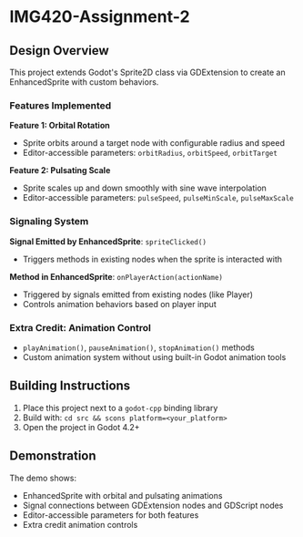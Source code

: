 # IMG420-Assignment-2

## Design Overview

This project extends Godot's Sprite2D class via GDExtension to create an EnhancedSprite with custom behaviors.

### Features Implemented

**Feature 1: Orbital Rotation**
- Sprite orbits around a target node with configurable radius and speed
- Editor-accessible parameters: `orbitRadius`, `orbitSpeed`, `orbitTarget`

**Feature 2: Pulsating Scale** 
- Sprite scales up and down smoothly with sine wave interpolation
- Editor-accessible parameters: `pulseSpeed`, `pulseMinScale`, `pulseMaxScale`

### Signaling System

**Signal Emitted by EnhancedSprite**: `spriteClicked()`
- Triggers methods in existing nodes when the sprite is interacted with

**Method in EnhancedSprite**: `onPlayerAction(actionName)`
- Triggered by signals emitted from existing nodes (like Player)
- Controls animation behaviors based on player input

### Extra Credit: Animation Control
- `playAnimation()`, `pauseAnimation()`, `stopAnimation()` methods
- Custom animation system without using built-in Godot animation tools

## Building Instructions

1. Place this project next to a `godot-cpp` binding library
2. Build with: `cd src && scons platform=<your_platform>`
3. Open the project in Godot 4.2+

## Demonstration

The demo shows:
- EnhancedSprite with orbital and pulsating animations
- Signal connections between GDExtension nodes and GDScript nodes
- Editor-accessible parameters for both features
- Extra credit animation controls
